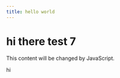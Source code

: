 ```yaml
---
title: hello world
---
```



# hi there test 7



<div id="myDiv">This content will be changed by JavaScript.</div>

hi